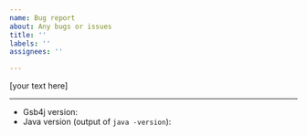 ```yaml
---
name: Bug report
about: Any bugs or issues
title: ''
labels: ''
assignees: ''

---
```


[your text here]

---
- Gsb4j version: 
- Java version (output of `java -version`):
